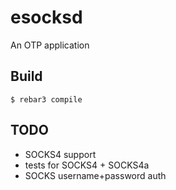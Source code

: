 esocksd
=====

An OTP application

Build
-----

    $ rebar3 compile


TODO
-----
- SOCKS4 support
- tests for SOCKS4 + SOCKS4a
- SOCKS username+password auth